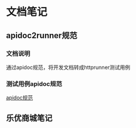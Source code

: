 # 文档笔记

## apidoc2runner规范
### 文档说明

通过apidoc规范，将开发文档转成httprunner测试用例

### 测试用例apidoc规范
[apidoc规范](/apidocs/index.html)


## 乐优商城笔记

###
